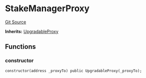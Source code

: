 # StakeManagerProxy
[Git Source](https://github.com/maticnetwork/contracts/blob/155f729fd8db0676297384375468d4d45b8aa44e/contracts/staking/stakeManager/StakeManagerProxy.sol)

**Inherits:**
[UpgradableProxy](/contracts/common/misc/UpgradableProxy.sol/contract.UpgradableProxy.md)


## Functions
### constructor


```solidity
constructor(address _proxyTo) public UpgradableProxy(_proxyTo);
```

